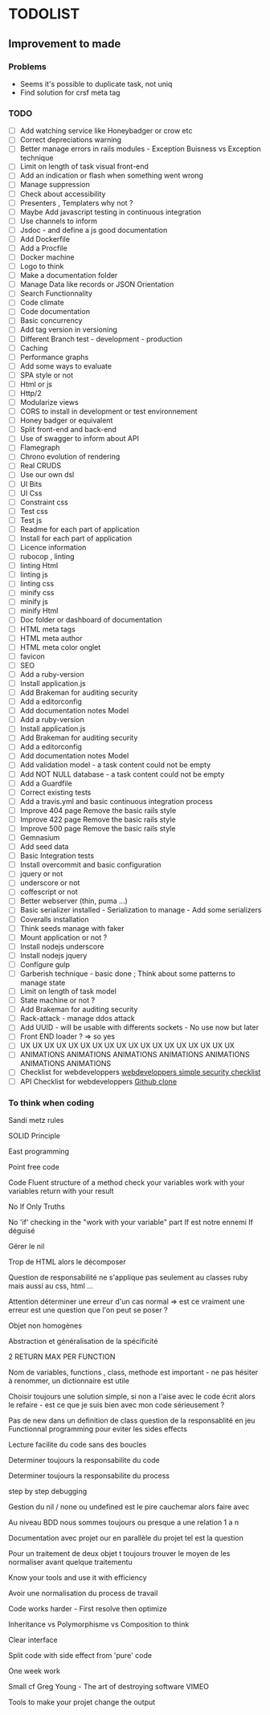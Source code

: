 TODOLIST
======

## Improvement to made

### Problems

- Seems it's possible to duplicate task, not uniq
- Find solution for crsf meta tag

### TODO

- [ ] Add watching service like Honeybadger or crow etc
- [ ] Correct depreciations warning
- [ ] Better manage errors in rails modules - Exception Buisness vs Exception technique
- [ ] Limit on length of task visual front-end
- [ ] Add an indication or flash when something went wrong
- [ ] Manage suppression
- [ ] Check about accessibility
- [ ] Presenters , Templaters why not ?
- [ ] Maybe Add javascript testing in continuous integration
- [ ] Use channels to inform
- [ ] Jsdoc - and define a js good documentation
- [ ] Add Dockerfile
- [ ] Add a Procfile
- [ ] Docker machine
- [ ] Logo to think
- [ ] Make a documentation folder
- [ ] Manage Data like records or JSON Orientation
- [ ] Search Functionnality
- [ ] Code climate
- [ ] Code documentation
- [ ] Basic concurrency
- [ ] Add tag version in versioning
- [ ] Different Branch test - development - production
- [ ] Caching
- [ ] Performance graphs
- [ ] Add some ways to evaluate
- [ ] SPA style or not
- [ ] Html or js
- [ ] Http/2
- [ ] Modularize views
- [ ] CORS to install in development or test environnement
- [ ] Honey badger or equivalent
- [ ] Split front-end and back-end
- [ ] Use of swagger to inform about API
- [ ] Flamegraph
- [ ] Chrono evolution of rendering
- [ ] Real CRUDS
- [ ] Use our own dsl
- [ ] UI Bits
- [ ] UI Css
- [ ] Constraint css
- [ ] Test css
- [ ] Test js
- [ ] Readme for each part of application
- [ ] Install for each part of application
- [ ] Licence information
- [ ] rubocop , linting
- [ ] linting  Html
- [ ] linting  js
- [ ] linting  css
- [ ] minify  css
- [ ] minify  js
- [ ] minify  Html
- [ ] Doc folder or dashboard of documentation
- [ ] HTML meta tags
- [ ] HTML meta author
- [ ] HTML meta color onglet
- [ ] favicon
- [ ] SEO
- [ ] Add a ruby-version
- [ ] Install application.js
- [ ] Add Brakeman for auditing security
- [ ] Add a editorconfig
- [ ] Add documentation notes Model
- [ ] Add a ruby-version
- [ ] Install application.js
- [ ] Add Brakeman for auditing security
- [ ] Add a editorconfig
- [ ] Add documentation notes Model
- [ ] Add validation model - a task content could not be empty
- [ ] Add NOT NULL database - a task content could not be empty
- [ ] Add a Guardfile
- [ ] Correct existing tests
- [ ] Add a travis.yml and basic continuous integration process
- [ ] Improve 404 page Remove the basic rails style
- [ ] Improve 422 page Remove the basic rails style
- [ ] Improve 500 page Remove the basic rails style
- [ ] Gemnasium
- [ ] Add seed data
- [ ] Basic Integration tests
- [ ] Install overcommit and basic configuration
- [ ] jquery or not
- [ ] underscore or not
- [ ] coffescript or not
- [ ] Better webserver (thin, puma ...)
- [ ] Basic serializer installed - Serialization to manage - Add some serializers
- [ ] Coveralls installation
- [ ] Think seeds manage with faker
- [ ] Mount application or not ?
- [ ] Install nodejs underscore
- [ ] Install nodejs jquery
- [ ] Configure gulp
- [ ] Garberish technique - basic done ; Think about some patterns to manage state
- [ ] Limit on length of task model
- [ ] State machine or not ?
- [ ] Add Brakeman for auditing security
- [ ] Rack-attack - manage ddos attack
- [ ] Add UUID - will be usable with differents sockets - No use now but later
- [ ] Front END loader ? => so yes
- [ ] UX UX UX UX UX UX UX UX UX UX UX UX UX UX UX UX UX UX
- [ ] ANIMATIONS ANIMATIONS ANIMATIONS ANIMATIONS ANIMATIONS ANIMATIONS ANIMATIONS
- [ ] Checklist for webdeveloppers [webdeveloppers simple security checklist](https://simplesecurity.sensedeep.com/web-developer-security-checklist-f2e4f43c9c56)
- [ ] API Checklist for webdeveloppers [Github clone](https://github.com/mosleymos/API-Security-Checklist)

### To think when coding

Sandi metz rules

SOLID Principle

East programming

Point free code

Code Fluent structure of a method
  check your variables
  work with your variables
  return with your result 

No If Only Truths

No 'if' checking in the "work with your variable" part
If est notre ennemi
If déguisé

Gérer le nil

Trop de HTML alors le décomposer

Question de responsabilité ne s'applique pas seulement au classes ruby mais aussi au css, html ...

Attention déterminer une erreur d'un cas normal => est ce vraiment une erreur est une question que l'on peut se poser ?

Objet non homogènes

Abstraction et généralisation de la spécificité

2 RETURN MAX PER FUNCTION

Nom de variables, functions , class, methode est important - ne pas hésiter à renommer, un dictionnaire est utile

Choisir toujours une solution simple, si non a l'aise avec le code écrit alors le refaire - est ce que je suis bien avec mon code sérieusement ?

Pas de new dans un definition de class question de la responsablité en jeu 
Functionnal programming pour eviter les sides effects

Lecture facilite du code sans des boucles

Determiner toujours la responsabilite du code 

Determiner toujours la responsabilite du process 

step by step debugging

Gestion du nil / none ou undefined est le pire cauchemar alors faire avec

Au niveau BDD nous sommes toujours ou presque a une relation 1 a n

Documentation avec projet our en parallèle du projet tel est la question

Pour un traitement de deux objet t toujours trouver le moyen de les normaliser avant quelque traitementu

Know your tools and use it with efficiency

Avoir une normalisation du process de travail

Code works harder - First resolve then optimize

Inheritance vs Polymorphisme vs Composition to think

Clear interface  

Split code with side effect from 'pure' code

One week work

Small cf Greg Young - The art of destroying software VIMEO

Tools to make your projet change the output



